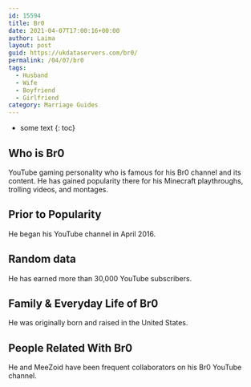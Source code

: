 ```yaml
---
id: 15594
title: Br0
date: 2021-04-07T17:00:16+00:00
author: Laima
layout: post
guid: https://ukdataservers.com/br0/
permalink: /04/07/br0
tags:
  - Husband
  - Wife
  - Boyfriend
  - Girlfriend
category: Marriage Guides
---
```


* some text
{: toc}


## Who is Br0
                  
                  
                  
YouTube gaming personality who is famous for his Br0 channel and its content. He has gained popularity there for his Minecraft playthroughs, trolling videos, and montages.  
                  
              
            
              
            
                
                
                
## Prior to Popularity
                  
                  
                  
He began his YouTube channel in April 2016. 
                  
              
            
              
            
                
                
                
## Random data
                  
                  
                  
He has earned more than 30,000 YouTube subscribers. 
                  
              
            
              
            
                
                
                
## Family & Everyday Life of Br0
                  
                  
                  
He was originally born and raised in the United States. 
                  
              
            
              
            
                
                
                
## People Related With Br0
                  
                  
                  
He and MeeZoid have been frequent collaborators on his Br0 YouTube channel. 
                  
              
            
              
            
                
              
            
              
              
            
            
              
            
          
          
          